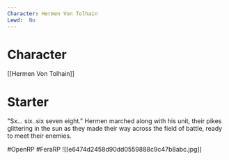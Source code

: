 ```yaml
---
Character: Hermen Von Tolhain
Lewd:  No
---
```

# Character
[[Hermen Von Tolhain]]

# Starter
"Sx... six..six seven eight." Hermen marched along with his unit, their pikes glittering in the sun as they made their way across the field of battle, ready to meet their enemies.

#OpenRP #FeraRP 
![[e6474d2458d90dd0559888c9c47b8abc.jpg]]